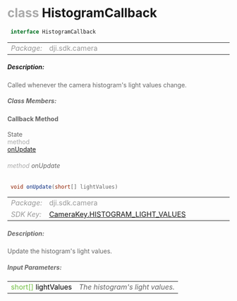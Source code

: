 <div class="article"><h1 ><font color="#AAA">class </font>HistogramCallback</h1></div>

~~~java
 interface HistogramCallback 
~~~

<html><table class="table-supportedby"><tr valign="top"><td width=15%><font color="#999"><i>Package:</i></td><td width=85%><font color="#999">dji.sdk.camera</td></tr></table></html>



##### Description:



<font color="#666">Called whenever the camera histogram's light values change.



##### Class Members:



#### Callback Method

<div class="api-row" id="djicamera_updatehistogramlightvalue"><div class="api-col left">State</div><div class="api-col middle" style="color:#AAA">method</div><div class="api-col right"><a class="trigger" href="#djicamera_updatehistogramlightvalue_inline">onUpdate</a></div></div><div class="inline-doc" id="djicamera_updatehistogramlightvalue_inline"

><div class="article"><h6 ><font color="#AAA">method </font>onUpdate</h6></div>

~~~java
 void onUpdate(short[] lightValues)
~~~

<html><table class="table-supportedby"><tr valign="top"><td width=15%><font color="#999"><i>Package:</i></td><td width=85%><font color="#999">dji.sdk.camera</td></tr><tr valign="top"><td width=15%><font color="#999"><i>SDK Key:</i></td><td width=85%><font color="#999"><a href="/Components/KeyManager/DJICameraKey.html#camerakey_histogram_light_values_key">CameraKey.HISTOGRAM_LIGHT_VALUES</a></td></tr></table></html>



##### Description:



<font color="#666">Update the histogram's light values.



##### Input Parameters:

<html><table class="table-inline-parameters"><tr valign="top"><td><font color="#70BF41">short[] <font color="#000">lightValues</td><td><font color="#666"><i>The histogram's light values.</i></td></tr></table></html></div>


